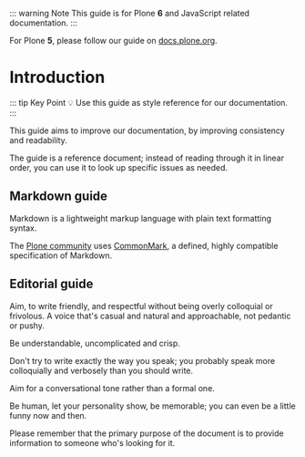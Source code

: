 ::: warning Note
This guide is for Plone **6** and JavaScript related documentation.
:::

For Plone **5**, please follow our guide on [docs.plone.org](https://docs.plone.org/about/contributing/index.html#overview "Link to https://docs.plone.org").

# Introduction

::: tip Key Point
:bulb: Use this guide as style reference for our documentation.
:::

This guide aims to improve our documentation, by improving consistency and readability.

The guide is a reference document; instead of reading through it in linear order, you can use it to look up specific issues as needed.

## Markdown guide

Markdown is a lightweight markup language with plain text formatting syntax.

The [Plone community](https://plone.org "Link to the main website of Plone")
uses [CommonMark](https://commonmark.org/ "Link to main website of CommonMark"), a defined, highly compatible specification of Markdown.

## Editorial guide

Aim, to write friendly, and respectful without being overly colloquial or frivolous.
A voice that's casual and natural and approachable, not pedantic or pushy.

Be understandable, uncomplicated and crisp.

Don't try to write exactly the way you speak; you probably speak more colloquially and verbosely than you should write.

Aim for a conversational tone rather than a formal one.

Be human, let your personality show, be memorable; you can even be a little funny now and then.

Please remember that the primary purpose of the document is to provide information to someone who's looking for it.
